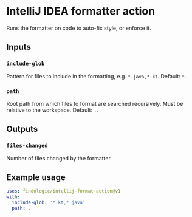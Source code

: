 # IntelliJ IDEA formatter action

Runs the formatter on code to auto-fix style, or enforce it.

## Inputs

### `include-glob`

Pattern for files to include in the formatting, e.g. `*.java,*.kt`. Default: `*`.

### `path`

Root path from which files to format are searched recursively. Must be relative to the workspace.
Default: `.`.

## Outputs

### `files-changed`

Number of files changed by the formatter.

## Example usage

```yaml
uses: findologic/intellij-format-action@v1
with:
  include-glob: '*.kt,*.java'
  path: .
```